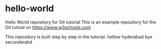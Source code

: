 # hello-world
Hello World repository for Git tutorial
This is an example repository for the Git tutoial on https://www.w3schools.com

This repository is built step by step in the tutorial.
hellow hyderabad
bye secunderabd
